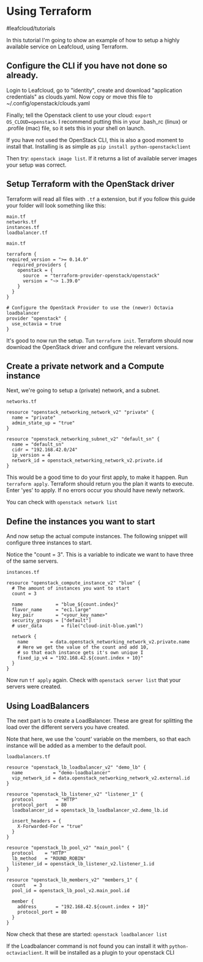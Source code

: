 # Using Terraform
#leafcloud/tutorials

In this tutorial I'm going to show an example of how to setup a highly available service on Leafcloud, using Terraform.

## Configure the CLI if you have not done so already.
Login to Leafcloud, go to "identity", create and download "application credentials" as clouds.yaml. Now copy or move this file to ~/.config/openstack/clouds.yaml

Finally; tell the Openstack client to use your cloud: 
`export OS_CLOUD=openstack`. I recommend putting this in your .bash_rc (linux) or .profile (mac) file, so it sets this in your shell on launch.

If you have not used the OpenStack CLI, this is also a good moment to install that. Installing is as simple as `pip install python-openstackclient`

Then try: `openstack image list`. If it returns a list of available server images your setup was correct.

## Setup Terraform with the OpenStack driver
Terraform will read all files with `.tf` a extension, but if you follow this guide your folder will look something like this:
```
main.tf
networks.tf
instances.tf
loadbalancer.tf
```

`main.tf`
```hcl
terraform {
required_version = ">= 0.14.0"
  required_providers {
    openstack = {
      source  = "terraform-provider-openstack/openstack"
      version = "~> 1.39.0"
    }
  }
}

# Configure the OpenStack Provider to use the (newer) Octavia loadbalancer
provider "openstack" {
  use_octavia = true
}
```

It's good to now run the setup. Tun `terraform init`. Terraform should now download the OpenStack driver and configure the relevant versions. 

## Create a private network and a Compute instance
Next, we're going to setup a (private) network, and a subnet.

`networks.tf`
```
resource "openstack_networking_network_v2" "private" {
  name = "private"
  admin_state_up = "true"
}

resource "openstack_networking_subnet_v2" "default_sn" {
  name = "default_sn"
  cidr = "192.168.42.0/24"
  ip_version = 4
  network_id = openstack_networking_network_v2.private.id
}
```

This would be a good time to do your first apply, to make it happen. Run `terraform apply`. Terraform should return you the plan it wants to execute.  Enter 'yes' to apply. If no errors occur you should have newly network.

You can check with `openstack network list`

## Define the instances you want to start
And now setup the actual compute instances. The following snippet will configure three instances to start.

Notice the "count = 3". This is a variable to indicate we want to have three of the same servers.

`instances.tf`
```
resource "openstack_compute_instance_v2" "blue" {
  # The amount of instances you want to start
  count = 3

  name            = "blue_${count.index}"
  flavor_name     = "ec1.large"
  key_pair        = "<your_key_name>"
  security_groups = ["default"]
  # user_data       = file("cloud-init-blue.yaml")

  network {
    name        = data.openstack_networking_network_v2.private.name
    # Here we get the value of the count and add 10, 
    # so that each instance gets it's own unique I
    fixed_ip_v4 = "192.168.42.${count.index + 10}"
  }
}
```

Now run `tf apply` again. Check with `openstack server list` that your servers were created.

## Using LoadBalancers
The next part is to create a LoadBalancer. These are great for splitting the load over the different servers you have created.

Note that here, we use the 'count' variable on the members, so that each instance will be added as a member to the default pool.

`loadbalancers.tf`
```
resource "openstack_lb_loadbalancer_v2" "demo_lb" {
  name           = "demo-loadbalancer"
  vip_network_id = data.openstack_networking_network_v2.external.id
}

resource "openstack_lb_listener_v2" "listener_1" {
  protocol        = "HTTP"
  protocol_port   = 80
  loadbalancer_id = openstack_lb_loadbalancer_v2.demo_lb.id

  insert_headers = {
    X-Forwarded-For = "true"
  }
}

resource "openstack_lb_pool_v2" "main_pool" {
  protocol    = "HTTP"
  lb_method   = "ROUND_ROBIN"
  listener_id = openstack_lb_listener_v2.listener_1.id
}

resource "openstack_lb_members_v2" "members_1" {
  count   = 3
  pool_id = openstack_lb_pool_v2.main_pool.id

  member {
    address       = "192.168.42.${count.index + 10}"
    protocol_port = 80
  }
}
```

Now check that these are started:
`openstack loadbalancer list`

If the Loadbalancer command is not found you can install it with `python-octaviaclient`. It will be installed as a plugin to your openstack CLI


